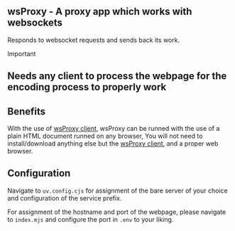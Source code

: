 ## wsProxy - A proxy app which works with websockets
Responds to websocket requests and sends back its work.
> [!IMPORTANT]
>   ## Needs any client to process the webpage for the encoding process to properly work

## Benefits
With the use of [wsProxy client](https://github.com/yotsubabeat), wsProxy can be runned with the use of a plain HTML document runned on any browser,
You will not need to install/download anything else but the [wsProxy client](https://github.com/yotsubabeat), and a proper web browser.

## Configuration
Navigate to `uv.config.cjs` for assignment of the bare server of your choice and configuration of the service prefix.

For assignment of the hostname and port of the webpage, please navigate to `index.mjs` and configure the port in `.env` to your liking.